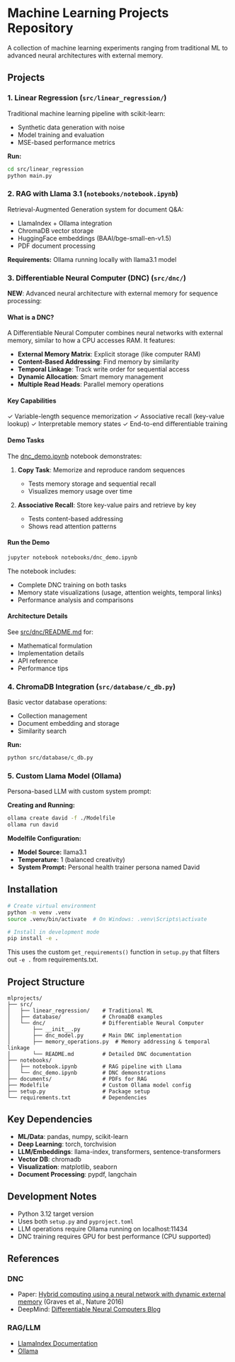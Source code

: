 # Machine Learning Projects Repository

A collection of machine learning experiments ranging from traditional ML to advanced neural architectures with external memory.

## Projects

### 1. Linear Regression (`src/linear_regression/`)
Traditional machine learning pipeline with scikit-learn:
- Synthetic data generation with noise
- Model training and evaluation
- MSE-based performance metrics

**Run:**
```bash
cd src/linear_regression
python main.py
```

### 2. RAG with Llama 3.1 (`notebooks/notebook.ipynb`)
Retrieval-Augmented Generation system for document Q&A:
- LlamaIndex + Ollama integration
- ChromaDB vector storage
- HuggingFace embeddings (BAAI/bge-small-en-v1.5)
- PDF document processing

**Requirements:** Ollama running locally with llama3.1 model

### 3. Differentiable Neural Computer (DNC) (`src/dnc/`)
**NEW**: Advanced neural architecture with external memory for sequence processing:

#### What is a DNC?
A Differentiable Neural Computer combines neural networks with external memory, similar to how a CPU accesses RAM. It features:
- **External Memory Matrix**: Explicit storage (like computer RAM)
- **Content-Based Addressing**: Find memory by similarity
- **Temporal Linkage**: Track write order for sequential access
- **Dynamic Allocation**: Smart memory management
- **Multiple Read Heads**: Parallel memory operations

#### Key Capabilities
✓ Variable-length sequence memorization
✓ Associative recall (key-value lookup)
✓ Interpretable memory states
✓ End-to-end differentiable training

#### Demo Tasks
The [dnc_demo.ipynb](notebooks/dnc_demo.ipynb) notebook demonstrates:

1. **Copy Task**: Memorize and reproduce random sequences
   - Tests memory storage and sequential recall
   - Visualizes memory usage over time

2. **Associative Recall**: Store key-value pairs and retrieve by key
   - Tests content-based addressing
   - Shows read attention patterns

#### Run the Demo
```bash
jupyter notebook notebooks/dnc_demo.ipynb
```

The notebook includes:
- Complete DNC training on both tasks
- Memory state visualizations (usage, attention weights, temporal links)
- Performance analysis and comparisons

#### Architecture Details
See [src/dnc/README.md](src/dnc/README.md) for:
- Mathematical formulation
- Implementation details
- API reference
- Performance tips

### 4. ChromaDB Integration (`src/database/c_db.py`)
Basic vector database operations:
- Collection management
- Document embedding and storage
- Similarity search

**Run:**
```bash
python src/database/c_db.py
```

### 5. Custom Llama Model (Ollama)
Persona-based LLM with custom system prompt:

**Creating and Running:**
```bash
ollama create david -f ./Modelfile
ollama run david
```

**Modelfile Configuration:**
- **Model Source:** llama3.1
- **Temperature:** 1 (balanced creativity)
- **System Prompt:** Personal health trainer persona named David

## Installation

```bash
# Create virtual environment
python -m venv .venv
source .venv/bin/activate  # On Windows: .venv\Scripts\activate

# Install in development mode
pip install -e .
```

This uses the custom `get_requirements()` function in `setup.py` that filters out `-e .` from requirements.txt.

## Project Structure

```
mlprojects/
├── src/
│   ├── linear_regression/    # Traditional ML
│   ├── database/             # ChromaDB examples
│   └── dnc/                  # Differentiable Neural Computer
│       ├── __init__.py
│       ├── dnc_model.py      # Main DNC implementation
│       ├── memory_operations.py  # Memory addressing & temporal linkage
│       └── README.md         # Detailed DNC documentation
├── notebooks/
│   ├── notebook.ipynb        # RAG pipeline with Llama
│   └── dnc_demo.ipynb        # DNC demonstrations
├── documents/                # PDFs for RAG
├── Modelfile                 # Custom Ollama model config
├── setup.py                  # Package setup
└── requirements.txt          # Dependencies
```

## Key Dependencies

- **ML/Data**: pandas, numpy, scikit-learn
- **Deep Learning**: torch, torchvision
- **LLM/Embeddings**: llama-index, transformers, sentence-transformers
- **Vector DB**: chromadb
- **Visualization**: matplotlib, seaborn
- **Document Processing**: pypdf, langchain

## Development Notes

- Python 3.12 target version
- Uses both `setup.py` and `pyproject.toml`
- LLM operations require Ollama running on localhost:11434
- DNC training requires GPU for best performance (CPU supported)

## References

### DNC
- Paper: [Hybrid computing using a neural network with dynamic external memory](https://www.nature.com/articles/nature20101) (Graves et al., Nature 2016)
- DeepMind: [Differentiable Neural Computers Blog](https://deepmind.google/discover/blog/differentiable-neural-computers/)

### RAG/LLM
- [LlamaIndex Documentation](https://docs.llamaindex.ai/)
- [Ollama](https://ollama.ai/)
